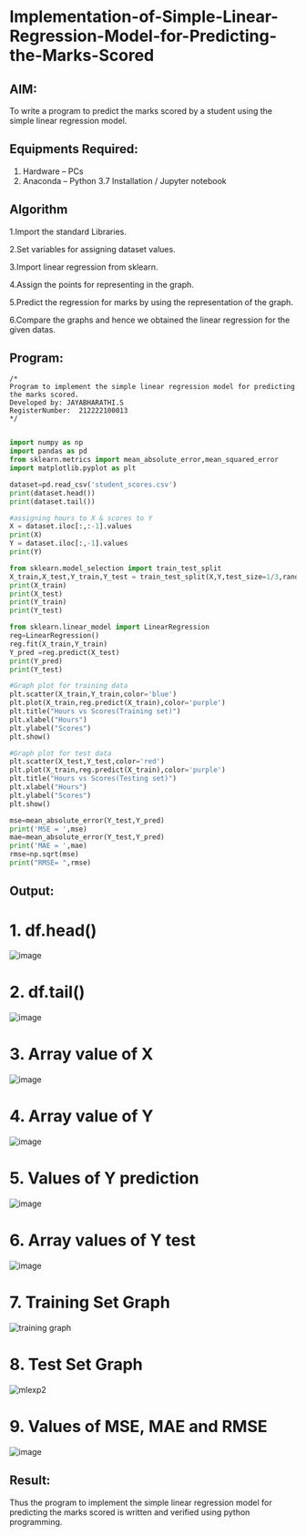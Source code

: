 # Implementation-of-Simple-Linear-Regression-Model-for-Predicting-the-Marks-Scored

## AIM:
To write a program to predict the marks scored by a student using the simple linear regression model.

## Equipments Required:
1. Hardware – PCs
2. Anaconda – Python 3.7 Installation / Jupyter notebook

## Algorithm

1.Import the standard Libraries.

2.Set variables for assigning dataset values.

3.Import linear regression from sklearn.

4.Assign the points for representing in the graph.

5.Predict the regression for marks by using the representation of the graph.

6.Compare the graphs and hence we obtained the linear regression for the given datas.

## Program:
```
/*
Program to implement the simple linear regression model for predicting the marks scored.
Developed by: JAYABHARATHI.S
RegisterNumber:  212222100013
*/
```
```python

import numpy as np
import pandas as pd
from sklearn.metrics import mean_absolute_error,mean_squared_error
import matplotlib.pyplot as plt

dataset=pd.read_csv('student_scores.csv')
print(dataset.head())
print(dataset.tail())

#assigning hours to X & scores to Y
X = dataset.iloc[:,:-1].values
print(X)
Y = dataset.iloc[:,-1].values
print(Y)

from sklearn.model_selection import train_test_split
X_train,X_test,Y_train,Y_test = train_test_split(X,Y,test_size=1/3,random_state=0)
print(X_train)
print(X_test)
print(Y_train)
print(Y_test)

from sklearn.linear_model import LinearRegression
reg=LinearRegression()
reg.fit(X_train,Y_train)
Y_pred =reg.predict(X_test)
print(Y_pred)
print(Y_test)

#Graph plot for training data
plt.scatter(X_train,Y_train,color='blue')
plt.plot(X_train,reg.predict(X_train),color='purple')
plt.title("Hours vs Scores(Training set)")
plt.xlabel("Hours")
plt.ylabel("Scores")
plt.show()

#Graph plot for test data
plt.scatter(X_test,Y_test,color='red')
plt.plot(X_train,reg.predict(X_train),color='purple')
plt.title("Hours vs Scores(Testing set)")
plt.xlabel("Hours")
plt.ylabel("Scores")
plt.show()

mse=mean_absolute_error(Y_test,Y_pred)
print('MSE = ',mse)
mae=mean_absolute_error(Y_test,Y_pred)
print('MAE = ',mae)
rmse=np.sqrt(mse)
print("RMSE= ",rmse)

```

## Output:

 # 1. df.head()
 ![image](https://github.com/Jayabharathi3/Implementation-of-Simple-Linear-Regression-Model-for-Predicting-the-Marks-Scored/assets/120367796/26c4bfb0-0e5b-49e1-87fd-6b754027ddab)

 
 # 2. df.tail()
 ![image](https://github.com/Jayabharathi3/Implementation-of-Simple-Linear-Regression-Model-for-Predicting-the-Marks-Scored/assets/120367796/18485cf5-edeb-47aa-8681-89519d735c72)

    
 # 3. Array value of X
 ![image](https://github.com/Jayabharathi3/Implementation-of-Simple-Linear-Regression-Model-for-Predicting-the-Marks-Scored/assets/120367796/8f8b89cc-7dc2-4c94-89a9-c7a1ef2e8313)


 # 4. Array value of Y
![image](https://github.com/Jayabharathi3/Implementation-of-Simple-Linear-Regression-Model-for-Predicting-the-Marks-Scored/assets/120367796/670cdc76-9c84-4ef9-a007-7a823beb9803)

 
 # 5. Values of Y prediction
![image](https://github.com/Jayabharathi3/Implementation-of-Simple-Linear-Regression-Model-for-Predicting-the-Marks-Scored/assets/120367796/fe13973c-2bd5-48c4-947b-df3be00b2e0c)

 
 # 6. Array values of Y test
![image](https://github.com/Jayabharathi3/Implementation-of-Simple-Linear-Regression-Model-for-Predicting-the-Marks-Scored/assets/120367796/36c77ddd-5696-4a18-9928-05c54c294b0e)

 
 # 7. Training Set Graph
![training graph](https://github.com/Jayabharathi3/Implementation-of-Simple-Linear-Regression-Model-for-Predicting-the-Marks-Scored/assets/120367796/d98b6194-0129-447f-8868-7bbf22a804bf)

 
 # 8. Test Set Graph
![mlexp2](https://github.com/Jayabharathi3/Implementation-of-Simple-Linear-Regression-Model-for-Predicting-the-Marks-Scored/assets/120367796/1992bf3e-c215-4719-a7b5-2f0ab2fc1d5a)

 
 # 9. Values of MSE, MAE and RMSE
 ![image](https://github.com/Jayabharathi3/Implementation-of-Simple-Linear-Regression-Model-for-Predicting-the-Marks-Scored/assets/120367796/5b8148b6-f7fb-4385-a5ee-06088509e8dd)



## Result:
Thus the program to implement the simple linear regression model for predicting the marks scored is written and verified using python programming.

